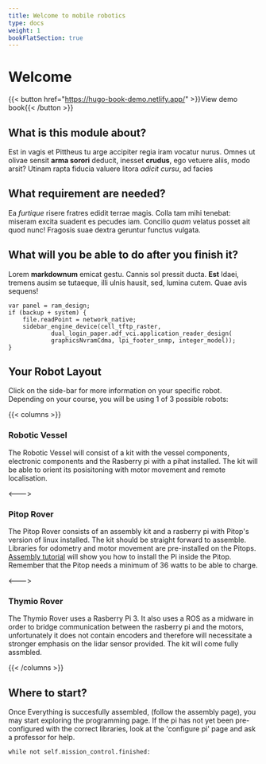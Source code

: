 ```yaml
---
title: Welcome to mobile robotics
type: docs
weight: 1
bookFlatSection: true
---
```


# Welcome

<!-- Find examples here https://hugo-book-demo.netlify.app/ -->
{{< button href="https://hugo-book-demo.netlify.app/" >}}View demo book{{< /button >}}

## What is this module about?
Est in vagis et Pittheus tu arge accipiter regia iram vocatur nurus. Omnes ut
olivae sensit **arma sorori** deducit, inesset **crudus**, ego vetuere aliis,
modo arsit? Utinam rapta fiducia valuere litora _adicit cursu_, ad facies

## What requirement are needed?
Ea _furtique_ risere fratres edidit terrae magis. Colla tam mihi tenebat:
miseram excita suadent es pecudes iam. Concilio _quam_ velatus posset ait quod
nunc! Fragosis suae dextra geruntur functus vulgata.

## What will you be able to do after you finish it?
Lorem **markdownum** emicat gestu. Cannis sol pressit ducta. **Est** Idaei,
tremens ausim se tutaeque, illi ulnis hausit, sed, lumina cutem. Quae avis
sequens!

    var panel = ram_design;
    if (backup + system) {
        file.readPoint = network_native;
        sidebar_engine_device(cell_tftp_raster,
                dual_login_paper.adf_vci.application_reader_design(
                graphicsNvramCdma, lpi_footer_snmp, integer_model));
    }

## Your Robot Layout

Click on the side-bar for more information on your specific robot. Depending on your course, you will be using 1 of 3 possible robots: 

{{< columns >}}
### Robotic Vessel

The Robotic Vessel will consist of a kit with the vessel components, electronic components and the Rasberry pi with a pihat installed. The kit will be able to orient its posisitoning with motor movement and remote localisation.

<--->

### Pitop Rover

The Pitop Rover consists of an assembly kit and a rasberry pi with Pitop's version of linux installed. The kit should be straight forward to assemble. Libraries for odometry and motor movement are pre-installed on the Pitops. [Assembly tutorial](https://www.pi-top.com/start/pi-top-4) will show you how to install the Pi inside the Pitop. Remember that the Pitop needs a minimum of 36 watts to be able to charge.

<--->

### Thymio Rover 

The Thymio Rover uses a Rasberry Pi 3. It also uses a ROS as a midware in order to bridge communication between the rasberry pi and the motors, unfortunately it does not contain encoders and therefore will necessitate a stronger emphasis on the lidar sensor provided. The kit will come fully assmbled.

{{< /columns >}}


## Where to start?

Once Everything is succesfully assembled, (follow the assembly page), you may start exploring the programming page. If the pi has not yet been pre-configured with the correct libraries, look at the 'configure pi' page and ask a professor for help.

```
while not self.mission_control.finished:
```

